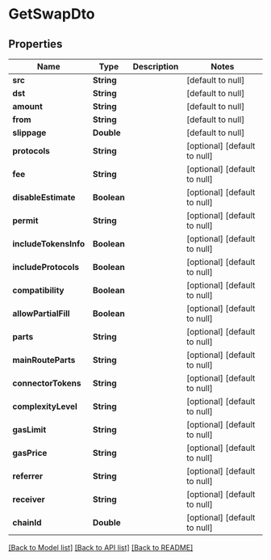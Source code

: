 # GetSwapDto
## Properties

| Name | Type | Description | Notes |
|------------ | ------------- | ------------- | -------------|
| **src** | **String** |  | [default to null] |
| **dst** | **String** |  | [default to null] |
| **amount** | **String** |  | [default to null] |
| **from** | **String** |  | [default to null] |
| **slippage** | **Double** |  | [default to null] |
| **protocols** | **String** |  | [optional] [default to null] |
| **fee** | **String** |  | [optional] [default to null] |
| **disableEstimate** | **Boolean** |  | [optional] [default to null] |
| **permit** | **String** |  | [optional] [default to null] |
| **includeTokensInfo** | **Boolean** |  | [optional] [default to null] |
| **includeProtocols** | **Boolean** |  | [optional] [default to null] |
| **compatibility** | **Boolean** |  | [optional] [default to null] |
| **allowPartialFill** | **Boolean** |  | [optional] [default to null] |
| **parts** | **String** |  | [optional] [default to null] |
| **mainRouteParts** | **String** |  | [optional] [default to null] |
| **connectorTokens** | **String** |  | [optional] [default to null] |
| **complexityLevel** | **String** |  | [optional] [default to null] |
| **gasLimit** | **String** |  | [optional] [default to null] |
| **gasPrice** | **String** |  | [optional] [default to null] |
| **referrer** | **String** |  | [optional] [default to null] |
| **receiver** | **String** |  | [optional] [default to null] |
| **chainId** | **Double** |  | [optional] [default to null] |

[[Back to Model list]](../README.md#documentation-for-models) [[Back to API list]](../README.md#documentation-for-api-endpoints) [[Back to README]](../README.md)

